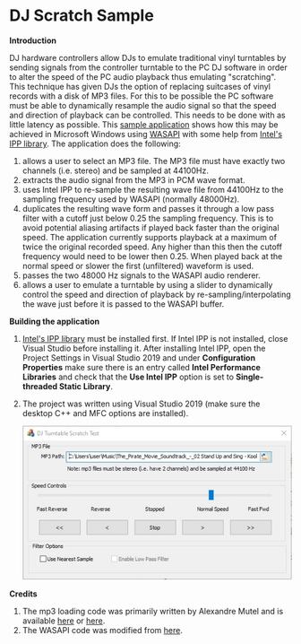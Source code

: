 # DJ Scratch Sample

**Introduction**

DJ hardware controllers allow DJs to emulate traditional vinyl turntables by sending signals from the controller turntable to the PC DJ software in order to alter the speed of the PC audio playback thus emulating "scratching". This technique has given DJs the option of replacing suitcases of vinyl records with a disk of MP3 files. For this to be possible the PC software must be able to dynamically resample the audio signal so that the speed and direction of playback can be controlled. This needs to be done with as little latency as possible. This [sample application](https://github.com/JohnLeber/DJ-Scratch-Sample/blob/master/ScreenShot.jpg?raw=true) shows how this may be achieved in Microsoft Windows using [WASAPI](https://docs.microsoft.com/en-us/windows/win32/coreaudio/wasapi) with some help from [Intel's IPP library](https://software.intel.com/content/www/us/en/develop/tools/integrated-performance-primitives.html). The application does the following:
1) allows a user to select an MP3 file. The MP3 file must have exactly two channels (i.e. stereo) and be sampled at 44100Hz.
2) extracts the audio signal from the MP3 in PCM wave format.
3) uses Intel IPP to re-sample the resulting wave file from 44100Hz to the sampling frequency used by WASAPI (normally 48000Hz).
4) duplicates the resulting wave form and passes it through a low pass filter with a cutoff just below 0.25 the sampling frequency. This is to avoid potential aliasing artifacts if played back faster than the original speed. The application currently supports playback at a maximum of twice the original recorded speed. Any higher than this then the cutoff frequency would need to be lower then 0.25. When played back at the normal speed or slower the first (unfiltered) waveform is used.
5) passes the two 48000 Hz signals to the WASAPI audio renderer.
6) allows a user to emulate a turntable by using a slider to dynamically control the speed and direction of playback by re-sampling/interpolating the wave just before it is passed to the WASAPI buffer.


**Building the application**

1) [Intel's IPP library](https://software.seek.intel.com/performance-libraries) must be installed first. If Intel IPP is not installed, close Visual Studio before installing it. After installing Intel IPP, open the Project Settings in Visual Studio 2019 and under **Configuration Properties** make sure there is an entry called **Intel Performance Libraries** and check that the **Use Intel IPP** option is set to **Single-threaded Static Library**.
2) The project was written using Visual Studio 2019 (make sure the desktop C++ and MFC options are installed).

    ![alt text](https://github.com/JohnLeber/DJ-Scratch-Sample/blob/master/ScreenShot.jpg)

**Credits**

1) The mp3 loading code was primarily written by Alexandre Mutel and is available [here](http://code4k.blogspot.com/2010/05/playing-mp3-in-c-using-plain-windows.html) or [here](https://xoofx.com/blog/2010/05/21/playing-mp3-in-c-using-plain-windows/).
2) The WASAPI code was modified from [here](https://github.com/microsoft/Windows-classic-samples/blob/master/Samples/Win7Samples/multimedia/audio/RenderSharedTimerDriven/WASAPIRenderer.cpp).


 

